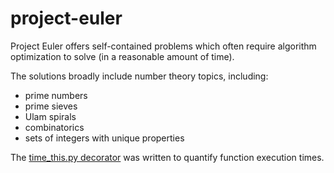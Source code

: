 # project-euler

Project Euler offers self-contained problems which often require algorithm optimization to solve (in a reasonable amount of time).

The solutions broadly include number theory topics, including:
- prime numbers
- prime sieves
- Ulam spirals
- combinatorics
- sets of integers with unique properties

The [time_this.py decorator](https://github.com/j1642/project-euler/blob/master/project_euler/time_this.py) was written to quantify function execution times.
